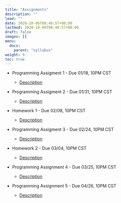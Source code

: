 ```yaml
---
title: "Assignments"
description: ""
lead: ""
date: 2020-10-06T08:48:57+00:00
lastmod: 2020-10-06T08:48:57+00:00
draft: false
images: []
menu:
  docs:
    parent: "syllabus"
weight: 9
toc: true
---
```


* Programming Assigment 1 - Due 01/18, 10PM CST
	- [Description](/docs/syllabus/files/pa1.pdf)	
	
* Programming Assigment 2 - Due 01/31, 10PM CST
	- [Description](/docs/syllabus/files/pa2.pdf)
	
* Homework 1 - Due 02/08, 10PM CST
	- [Description](/docs/syllabus/files/hw1.pdf)
	
* Programming Assigment 3 - Due 02/24, 10PM CST
	- [Description](/docs/syllabus/files/pa3.pdf)
	
* Homework 2 - Due 03/04, 10PM CST
	- [Description](/docs/syllabus/files/hw2.pdf)
		
* Programming Assignment 4 - Due 03/25, 10PM CST
	- [Description](/docs/syllabus/files/pa4.pdf)
		
* Programming Assignment 5 - Due 04/26, 10PM CST
	- [Description](/docs/syllabus/files/pa5.pdf)
		

